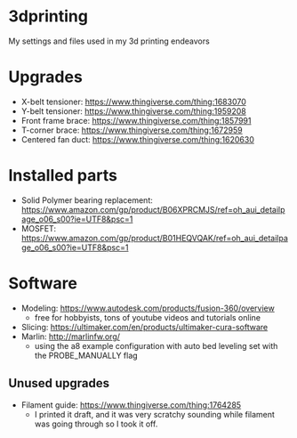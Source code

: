 # 3dprinting
My settings and files used in my 3d printing endeavors

# Upgrades
- X-belt tensioner: https://www.thingiverse.com/thing:1683070
- Y-belt tensioner: https://www.thingiverse.com/thing:1959208
- Front frame brace: https://www.thingiverse.com/thing:1857991
- T-corner brace: https://www.thingiverse.com/thing:1672959
- Centered fan duct: https://www.thingiverse.com/thing:1620630

# Installed parts
- Solid Polymer bearing replacement: https://www.amazon.com/gp/product/B06XPRCMJS/ref=oh_aui_detailpage_o06_s00?ie=UTF8&psc=1
- MOSFET: https://www.amazon.com/gp/product/B01HEQVQAK/ref=oh_aui_detailpage_o06_s00?ie=UTF8&psc=1

# Software
- Modeling: https://www.autodesk.com/products/fusion-360/overview
  * free for hobbyists, tons of youtube videos and tutorials online 
- Slicing: https://ultimaker.com/en/products/ultimaker-cura-software
- Marlin: http://marlinfw.org/
  * using the a8 example configuration with auto bed leveling set with the PROBE_MANUALLY flag

## Unused upgrades
- Filament guide: https://www.thingiverse.com/thing:1764285
  * I printed it draft, and it was very scratchy sounding while filament was going through so I took it off.
